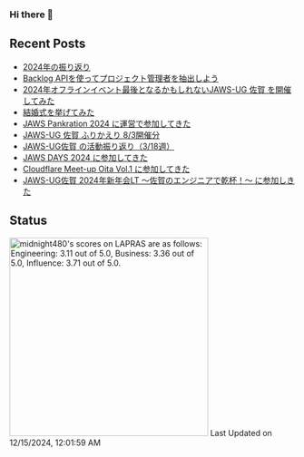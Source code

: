 ### Hi there 👋

<!--
**midnight480/midnight480** is a ✨ _special_ ✨ repository because its `README.md` (this file) appears on your GitHub profile.

Here are some ideas to get you started:

- 🔭 I'm currently working on ...
- 🌱 I'm currently learning ...
- 👯 I'm looking to collaborate on ...
- 🤔 I'm looking for help with ...
- 💬 Ask me about ...
- 📫 How to reach me: ...
- 😄 Pronouns: ...
- ⚡ Fun fact: ...
-->

## Recent Posts
<!--[START POSTS]-->
- [2024年の振り返り](https://astro-notion-blog-cq9.pages.dev/posts/review-2024)
- [Backlog APIを使ってプロジェクト管理者を抽出しよう](https://astro-notion-blog-cq9.pages.dev/posts/backlog-api-export-project-manager)
- [2024年オフラインイベント最後となるかもしれないJAWS-UG 佐賀 を開催してみた](https://astro-notion-blog-cq9.pages.dev/posts/jawsug-saga-20241117)
- [結婚式を挙げてみた](https://astro-notion-blog-cq9.pages.dev/posts/wedding-memories)
- [JAWS Pankration 2024 に運営で参加してきた](https://astro-notion-blog-cq9.pages.dev/posts/jaws-pankration-2024)
- [JAWS-UG 佐賀 ふりかえり 8/3開催分](https://astro-notion-blog-cq9.pages.dev/posts/jawsug-saga-20240803)
- [JAWS-UG佐賀 の活動振り返り（3/18週）](https://astro-notion-blog-cq9.pages.dev/posts/jawsugsaga-20240318week)
- [JAWS DAYS 2024 に参加してきた](https://astro-notion-blog-cq9.pages.dev/posts/jaws-days-2024)
- [Cloudflare Meet-up Oita Vol.1 に参加してきた](https://astro-notion-blog-cq9.pages.dev/posts/cloudflare-meetup-oita-20240210)
- [JAWS-UG佐賀 2024年新年会LT ～佐賀のエンジニアで乾杯！～ に参加しきた](https://astro-notion-blog-cq9.pages.dev/posts/jawsug-saga-20240127)
<!--[END POSTS]-->

## Status
<!--START_SECTION:lapras-card-->
<p ><a href="https://lapras.com/public/midnight480" target="_blank" rel="noopener noreferrer"><img alt="midnight480's scores on LAPRAS are as follows: Engineering: 3.11 out of 5.0, Business: 3.36 out of 5.0, Influence: 3.71 out of 5.0." src="https://lapras-card-generator.vercel.app/api/svg?e=3.11&b=3.36&i=3.71&b1=%23887d65&b2=%23fcfcfc&i1=%23e2e0dc&i2=%23cca785&l=en" width="350" ></a>  
Last Updated on 12/15/2024, 12:01:59 AM</p>
<!--END_SECTION:lapras-card-->